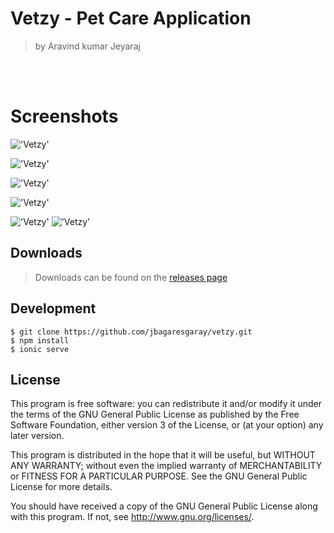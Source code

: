 # Vetzy - Pet Care Application
> by Aravind kumar Jeyaraj

<br>
<br>

# Screenshots

!['Vetzy'](https://assets.materialup.com/uploads/6c70b570-f92d-4a30-acb9-78105e279cfb/preview.jpg)

!['Vetzy'](https://assets.materialup.com/uploads/72d60b63-96fb-4e05-8b6b-039a26fd90b2/attachment.jpg)

!['Vetzy'](https://assets.materialup.com/uploads/b4dd2393-7d66-4ddb-8c9d-9b935be810e0/attachment.jpg)

!['Vetzy'](https://assets.materialup.com/uploads/8569ab55-5773-41bb-8895-79525151e8c8/attachment.jpg)

!['Vetzy'](https://assets.materialup.com/uploads/fa38259c-2e7f-4aa4-be36-ecd4cf909aae/attachment.jpg)
!['Vetzy'](https://assets.materialup.com/uploads/c7dfbdf2-b1f0-406a-b30a-965b7b73d8ea/attachment.jpg)

## Downloads
> Downloads can be found on the [releases page](https://github.com/jbagaresgaray/vetzy/releases)

## Development

```
$ git clone https://github.com/jbagaresgaray/vetzy.git
$ npm install
$ ionic serve
```

## License

This program is free software: you can redistribute it and/or modify
it under the terms of the GNU General Public License as published by
the Free Software Foundation, either version 3 of the License, or
(at your option) any later version.

This program is distributed in the hope that it will be useful,
but WITHOUT ANY WARRANTY; without even the implied warranty of
MERCHANTABILITY or FITNESS FOR A PARTICULAR PURPOSE.  See the
GNU General Public License for more details.

You should have received a copy of the GNU General Public License
along with this program.  If not, see <http://www.gnu.org/licenses/>.
